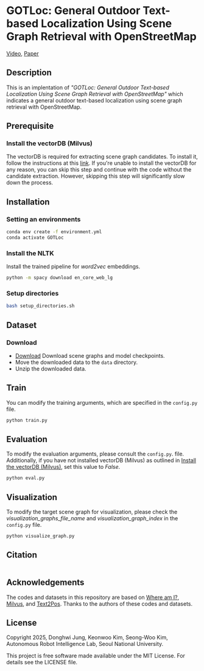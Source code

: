 # GOTLoc: General Outdoor Text-based Localization Using Scene Graph Retrieval with OpenStreetMap
[Video](), [Paper]()

## Description
This is an implentation of *"GOTLoc: General Outdoor Text-based Localization Using Scene Graph Retrieval with OpenStreetMap"* which indicates a general outdoor text-based localization using scene graph retrieval with OpenStreetMap.

## Prerequisite
### Install the vectorDB (Milvus)
<!-- For the scene graph candidates extraction, the vectorDB is necessary.
To install the vectorDB. Follow the instruction [link](https://github.com/milvus-io/milvus).
If you can't install the vectorDB for any reasons. Skip the process and proceed the codes without candidates extraction step.
However, skipping the extraction step makes the speed of the process much slower. -->
The vectorDB is required for extracting scene graph candidates. To install it, follow the instructions at this [link](https://github.com/milvus-io/milvus). If you're unable to install the vectorDB for any reason, you can skip this step and continue with the code without the candidate extraction. However, skipping this step will significantly slow down the process.

## Installation
### Setting an environments
```bash
conda env create -f environment.yml
conda activate GOTLoc
```
### Install the NLTK
Install the trained pipeline for *word2vec* embeddings.
```bash
python -m spacy download en_core_web_lg
```
### Setup directories
```bash
bash setup_directories.sh
```

## Dataset
### Download
- [Download](https://drive.google.com/drive/folders/1oLksAHJl-AUjUM-LIVP5e3i9wMGqhxyl?usp=sharing) Download scene graphs and model checkpoints.
- Move the downloaded data to the `data` directory.
- Unzip the downloaded data.

## Train
You can modify the training arguments, which are specified in the `config.py` file.
```bash
python train.py
```

## Evaluation
To modify the evaluation arguments, please consult the `config.py`. file. Additionally, if you have not installed vectorDB (Milvus) as outlined in [Install the vectorDB (Milvus)](#Install-the-vectorDB-(Milvus)), set this value to *False*.
```bash
python eval.py
```

## Visualization
To modify the target scene graph for visualization, please check the *visualization_graphs_file_name* and *visualization_graph_index* in the `config.py` file.
```bash
python visualize_graph.py
```

## Citation
```
```

## Acknowledgements
The codes and datasets in this repository are based on [Where am I?](https://github.com/jiaqchen/whereami-text2sgm), [Milvus](https://github.com/milvus-io/milvus), and [Text2Pos](https://github.com/mako443/Text2Pos-CVPR2022). Thanks to the authors of these codes and datasets.

## License

Copyright 2025, Donghwi Jung, Keonwoo Kim, Seong-Woo Kim, Autonomous Robot Intelligence Lab, Seoul National University.

This project is free software made available under the MIT License. For details see the LICENSE file.